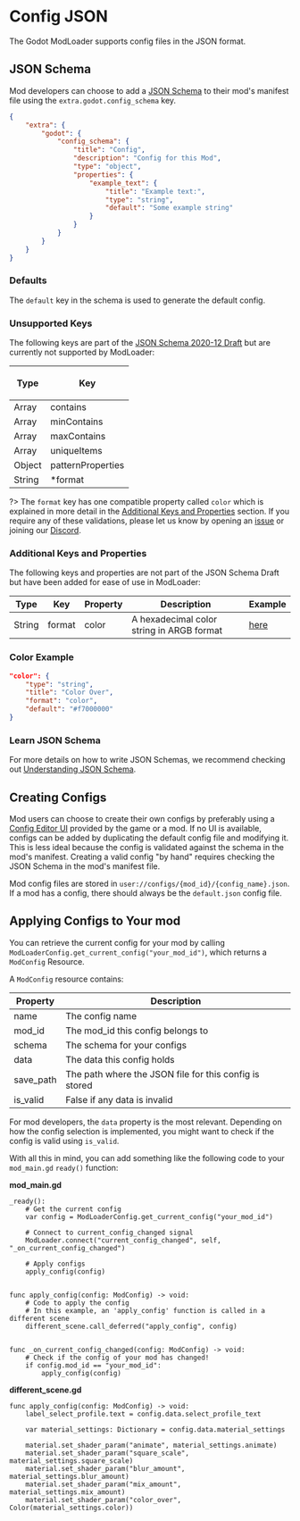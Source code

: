 # Config JSON
The Godot ModLoader supports config files in the JSON format.


## JSON Schema
Mod developers can choose to add a [JSON Schema](https://json-schema.org/understanding-json-schema/) to their mod's manifest file using the `extra.godot.config_schema` key.

```json
{
    "extra": {
        "godot": {
            "config_schema": {
                "title": "Config",
                "description": "Config for this Mod",
                "type": "object",
                "properties": {
                    "example_text": {
                        "title": "Example text:",
                        "type": "string",
                        "default": "Some example string"
                    }
                }
            }
        }
    }
}
```


### Defaults
The `default` key in the schema is used to generate the default config.


### Unsupported Keys
The following keys are part of the [JSON Schema 2020-12 Draft](https://json-schema.org/draft/2020-12/release-notes.html) but are currently not supported by ModLoader:

| <p align=center>Type</p>   | <p align=center>Key</p> |
|----------------------------|-------------------------|
| Array                      | contains                |
| Array                      | minContains             |
| Array                      | maxContains             |
| Array                      | uniqueItems             |
| Object                     | patternProperties       |
| String                     | *format                 |

?> The `format` key has one compatible property called `color` which is explained in more detail in the [Additional Keys and Properties](#additional-keys-and-properties) section. If you require any of these validations, please let us know by opening an [issue](https://github.com/GodotModding/godot-mod-loader/issues) or joining our [Discord](https://discord.gg/J5AvdFK4mw).


### Additional Keys and Properties
The following keys and properties are not part of the JSON Schema Draft but have been added for ease of use in ModLoader:

| Type   | Key    | Property | Description                               | Example                |
|--------|--------|----------|-------------------------------------------|------------------------|
| String | format | color    | A hexadecimal color string in ARGB format | [here](#color_example) |


<!-- having this right under the table seems redundant... -->
### Color Example
```json
"color": {
	"type": "string",
	"title": "Color Over",
	"format": "color",
	"default": "#f7000000"
}
```


### Learn JSON Schema
For more details on how to write JSON Schemas, we recommend checking out [Understanding JSON Schema](https://json-schema.org/understanding-json-schema/).


## Creating Configs
Mod users can choose to create their own configs by preferably using a [Config Editor UI]() provided by the game or a mod. If no UI is available, configs can be added by duplicating the default config file and modifying it. This is less ideal because the config is validated against the schema in the mod's manifest. Creating a valid config "by hand" requires checking the JSON Schema in the mod's manifest file.

Mod config files are stored in `user://configs/{mod_id}/{config_name}.json`. If a mod has a config, there should always be the `default.json` config file.


## Applying Configs to Your mod
You can retrieve the current config for your mod by calling `ModLoaderConfig.get_current_config("your_mod_id")`, which returns a `ModConfig` Resource.

A `ModConfig` resource contains:

| Property  | Description                                            |
|-----------|--------------------------------------------------------|
| name      | The config name                                        |
| mod_id    | The mod_id this config belongs to                      |
| schema    | The schema for your configs                            |
| data      | The data this config holds                             |
| save_path | The path where the JSON file for this config is stored |
| is_valid  | False if any data is invalid                           |

For mod developers, the `data` property is the most relevant. Depending on how the config selection is implemented, you might want to check if the config is valid using `is_valid`.

With all this in mind, you can add something like the following code to your `mod_main.gd` `ready()` function:

**mod_main.gd**
```gdscript
_ready(): 
	# Get the current config
	var config = ModLoaderConfig.get_current_config("your_mod_id")

	# Connect to current_config_changed signal
	ModLoader.connect("current_config_changed", self, "_on_current_config_changed")

	# Apply configs
	apply_config(config)


func apply_config(config: ModConfig) -> void:
	# Code to apply the config
	# In this example, an 'apply_config' function is called in a different scene
	different_scene.call_deferred("apply_config", config)


func _on_current_config_changed(config: ModConfig) -> void:
	# Check if the config of your mod has changed!
	if config.mod_id == "your_mod_id":
		apply_config(config)
```

**different_scene.gd**
```gdscript
func apply_config(config: ModConfig) -> void:
	label_select_profile.text = config.data.select_profile_text

	var material_settings: Dictionary = config.data.material_settings
	
	material.set_shader_param("animate", material_settings.animate)
	material.set_shader_param("square_scale", material_settings.square_scale)
	material.set_shader_param("blur_amount", material_settings.blur_amount)
	material.set_shader_param("mix_amount", material_settings.mix_amount)
	material.set_shader_param("color_over", Color(material_settings.color))
```